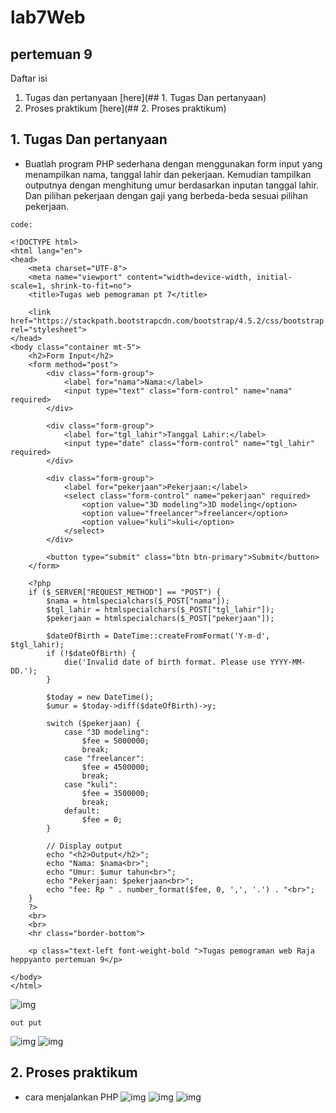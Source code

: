 # lab7Web
## pertemuan 9

Daftar isi

1. Tugas dan pertanyaan [here](## 1. Tugas Dan pertanyaan)
2. Proses praktikum  [here](## 2. Proses praktikum)


## 1. Tugas Dan pertanyaan

- Buatlah program PHP sederhana dengan menggunakan form input yang menampilkan
nama, tanggal lahir dan pekerjaan. Kemudian tampilkan outputnya dengan menghitung
umur berdasarkan inputan tanggal lahir. Dan pilihan pekerjaan dengan gaji yang
berbeda-beda sesuai pilihan pekerjaan.

```
code:

<!DOCTYPE html>
<html lang="en">
<head>
    <meta charset="UTF-8">
    <meta name="viewport" content="width=device-width, initial-scale=1, shrink-to-fit=no">
    <title>Tugas web pemograman pt 7</title>

    <link href="https://stackpath.bootstrapcdn.com/bootstrap/4.5.2/css/bootstrap.min.css" rel="stylesheet">
</head>
<body class="container mt-5">
    <h2>Form Input</h2>
    <form method="post">
        <div class="form-group">
            <label for="nama">Nama:</label>
            <input type="text" class="form-control" name="nama" required>
        </div>

        <div class="form-group">
            <label for="tgl_lahir">Tanggal Lahir:</label>
            <input type="date" class="form-control" name="tgl_lahir" required>
        </div>

        <div class="form-group">
            <label for="pekerjaan">Pekerjaan:</label>
            <select class="form-control" name="pekerjaan" required>
                <option value="3D modeling">3D modeling</option>
                <option value="freelancer">freelancer</option>
                <option value="kuli">kuli</option>
            </select>
        </div>

        <button type="submit" class="btn btn-primary">Submit</button>
    </form>

    <?php
    if ($_SERVER["REQUEST_METHOD"] == "POST") {
        $nama = htmlspecialchars($_POST["nama"]);
        $tgl_lahir = htmlspecialchars($_POST["tgl_lahir"]);
        $pekerjaan = htmlspecialchars($_POST["pekerjaan"]);

        $dateOfBirth = DateTime::createFromFormat('Y-m-d', $tgl_lahir);
        if (!$dateOfBirth) {
            die('Invalid date of birth format. Please use YYYY-MM-DD.');
        }

        $today = new DateTime();
        $umur = $today->diff($dateOfBirth)->y;

        switch ($pekerjaan) {
            case "3D modeling":
                $fee = 5000000;
                break;
            case "freelancer":
                $fee = 4500000;
                break;
            case "kuli":
                $fee = 3500000;
                break;
            default:
                $fee = 0;
        }

        // Display output
        echo "<h2>Output</h2>";
        echo "Nama: $nama<br>";
        echo "Umur: $umur tahun<br>";
        echo "Pekerjaan: $pekerjaan<br>";
        echo "fee: Rp " . number_format($fee, 0, ',', '.') . "<br>";
    }
    ?>
    <br>
    <br>
    <hr class="border-bottom">

    <p class="text-left font-weight-bold ">Tugas pemograman web Raja heppyanto pertemuan 9</p>

</body>
</html>

```
![img](https://github.com/luffy-arc/lab7Web/blob/main/Screenshot%20(47).png)
```
out put
```
![img](https://github.com/luffy-arc/lab7Web/blob/main/Screenshot%20(46).png)
![img](https://github.com/luffy-arc/lab7Web/blob/main/Screenshot%20(48).png)

## 2. Proses praktikum

* cara menjalankan PHP
  ![img](https://github.com/luffy-arc/lab7Web/blob/main/Screenshot%20(43).png)
  ![img](https://github.com/luffy-arc/lab7Web/blob/main/Screenshot%20(44).png)
  ![img](https://github.com/luffy-arc/lab7Web/blob/main/Screenshot%20(45).png)


